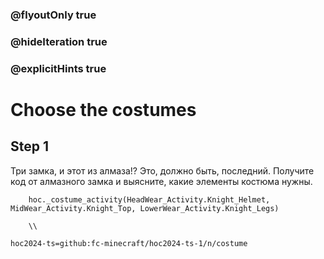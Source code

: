 ### @flyoutOnly true
### @hideIteration true
### @explicitHints true

# Choose the costumes

## Step 1
Три замка, и этот из алмаза!? Это, должно быть, последний. Получите код от алмазного замка и выясните, какие элементы костюма нужны.

```ghost
    hoc._costume_activity(HeadWear_Activity.Knight_Helmet, MidWear_Activity.Knight_Top, LowerWear_Activity.Knight_Legs)
```
```template     
    \\
```

```package
hoc2024-ts=github:fc-minecraft/hoc2024-ts-1/n/costume
```